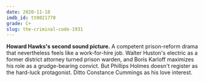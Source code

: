 ```yaml
---
date: 2020-11-18
imdb_id: tt0021770
grade: C+
slug: the-criminal-code-1931
---
```


**Howard Hawks's second sound picture.** A competent prison-reform drama that nevertheless feels like a work-for-hire job. Walter Huston's electric as a former district attorney turned prison warden, and Boris Karloff maximizes his role as a grudge-bearing convict. But Phillips Holmes doesn't register as the hard-luck protagonist. Ditto Constance Cummings as his love interest.
